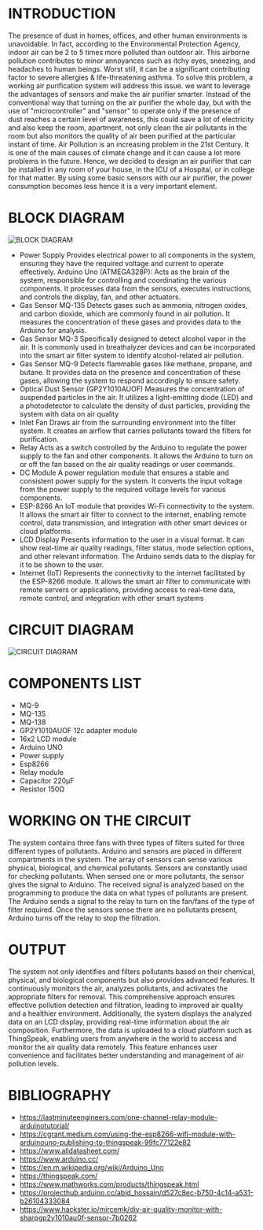 
# INTRODUCTION
The presence of dust in homes, offices, and other human environments is unavoidable. In fact, according to the Environmental Protection Agency, indoor air can be 2 to 5 times more polluted than outdoor air. This airborne pollution contributes to minor annoyances such as itchy eyes, sneezing, and headaches to human beings. Worst still, it can be a significant contributing factor to severe allergies & life-threatening asthma. To solve this problem, a working air purification system will address this issue. we want to leverage the advantages of sensors and make the air purifier smarter. Instead of the conventional way that turning on the air purifier the whole day, but with the use of "microcontroller” and "sensor” to operate only if the presence of dust reaches a certain level of awareness, this could save a lot of electricity and also keep the room, apartment, not only clean the air pollutants in the room but also monitors the quality of air been purified at the particular instant of time. Air Pollution is an increasing problem in the 21st Century. It is one of the main causes of climate change and it can cause a lot more problems in the future. 
Hence, we decided to design an air purifier that can be installed in any room of your house, in the ICU of a Hospital, or in college for that matter. By using some basic sensors with our air purifier, the power consumption becomes less hence it is a very important element.
# BLOCK DIAGRAM
![BLOCK DIAGRAM](https://github.com/HavocJames/smart-air-filter/assets/124689464/ed26c013-0de2-4423-9c63-2f821fcadd4d)
 * Power Supply
Provides electrical power to all components in the system, ensuring they have the required voltage and current to operate effectively. Arduino Uno (ATMEGA328P): Acts as the brain of the system, responsible for controlling and coordinating the various components. It processes data from the sensors, executes instructions, and controls the display, fan, and other actuators.
 * Gas Sensor MQ-135
Detects gases such as ammonia, nitrogen oxides, and carbon dioxide, which are commonly found in air pollution. It measures the concentration of these gases and provides data to the Arduino for analysis.
 * Gas Sensor MQ-3
Specifically designed to detect alcohol vapor in the air. It is commonly used in breathalyzer devices and can be incorporated into the smart air filter system to identify alcohol-related air pollution.
 * Gas Sensor MQ-9
Detects flammable gases like methane, propane, and butane. It provides data on the presence and concentration of these gases, allowing the system to respond accordingly to ensure safety.
 * Optical Dust Sensor (GP2Y1010AUOF)
Measures the concentration of suspended particles in the air. It utilizes a light-emitting diode (LED) and a photodetector to calculate the density of dust particles, providing the system with data on air quality
 * Inlet Fan
Draws air from the surrounding environment into the filter system. It creates an airflow that carries pollutants toward the filters for purification.
 * Relay
Acts as a switch controlled by the Arduino to regulate the power supply to the fan and other components. It allows the Arduino to turn on or off the fan based on the air quality readings or user commands.
 * DC Module
A power regulation module that ensures a stable and consistent power supply for the system. It converts the input voltage from the power supply to the required voltage levels for various components.
 * ESP-8266
An IoT module that provides Wi-Fi connectivity to the system. It allows the smart air filter to connect to the internet, enabling remote control, data transmission, and integration with other smart devices or cloud platforms.
 * LCD Display
Presents information to the user in a visual format. It can show real-time air quality readings, filter status, mode selection options, and other relevant information. The Arduino sends data
to the display for it to be shown to the user.
 * Internet (IoT)
Represents the connectivity to the internet facilitated by the ESP-8266 module. It allows the smart air filter to communicate with remote servers or applications, providing access to real-time data, remote control, and integration with other smart systems
# CIRCUIT DIAGRAM
![CIRCUIT DIAGRAM](https://github.com/HavocJames/smart-air-filter/assets/124689464/bc7bf3dd-3a34-41e1-ad09-c0822aa683d7)
# COMPONENTS LIST
* MQ-9
* MQ-135
* MQ-138
* GP2Y1010AUOF
 12c adapter module
* 16x2 LCD module
* Arduino UNO
* Power supply
* Esp8266
* Relay module
* Capacitor 220µF
* Resistor 150Ω
# WORKING ON THE CIRCUIT
The system contains three fans with three types of filters suited for three different types of pollutants.
Arduino and sensors are placed in different compartments in the system. The array of sensors can sense various physical, biological, and chemical pollutants. Sensors are constantly used for checking pollutants. When sensed one or more pollutants, the sensor gives the signal to Arduino.
The received signal is analyzed based on the programming to produce the data on what types of pollutants are present. The Arduino sends a signal to the relay to turn on the fan/fans of the type of filter required. Once the sensors sense there are no pollutants present, Arduino turns off the relay to stop the filtration.
# OUTPUT
The system not only identifies and filters pollutants based on their chemical, physical, and biological components but also provides advanced features. It continuously monitors the air, analyzes pollutants, and activates the appropriate filters for removal.
This comprehensive approach ensures effective pollution detection and filtration, leading to improved air quality and a healthier environment. Additionally, the system displays the analyzed data on an LCD display, providing real-time information about the air composition. 
Furthermore, the data is uploaded to a cloud platform such as ThingSpeak, enabling users from anywhere in the world to access and monitor the air quality data remotely. This feature enhances user convenience and facilitates better understanding and management of air pollution levels.
# BIBLIOGRAPHY
* https://lastminuteengineers.com/one-channel-relay-module-arduinotutorial/
* https://cgrant.medium.com/using-the-esp8266-wifi-module-with-arduinouno-publishing-to-thingspeak-99fc77122e82
* https://www.alldatasheet.com/
* https://www.arduino.cc/
* https://en.m.wikipedia.org/wiki/Arduino_Uno
* https://thingspeak.com/
* https://www.mathworks.com/products/thingspeak.html
* https://projecthub.arduino.cc/abid_hossain/d527c8ec-b750-4c14-a531-b26104333084
* https://www.hackster.io/mircemk/diy-air-quality-monitor-with-sharpgp2y1010au0f-sensor-7b0262
